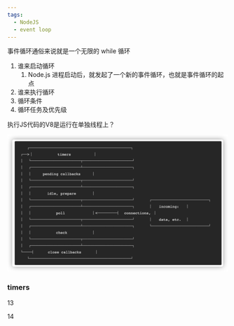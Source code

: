 ```yaml
---
tags:
  - NodeJS
  - event loop
---
```


事件循环通俗来说就是一个无限的 while 循环

1. 谁来启动循环
   1. Node.js 进程启动后，就发起了一个新的事件循环，也就是事件循环的起点
2. 谁来执行循环
3. 循环条件
4. 循环任务及优先级



执行JS代码的V8是运行在单独线程上？

![image-20210316173228321](${images}/image-20210316173228321.png)

###  timers



13

14

